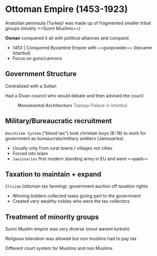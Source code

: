 # Ottoman Empire (1453-1923)

Anatolian peninsula (Turkey) was made up of fragmented smaller tribal groups (mostly ==Sunni Muslims==)

**Osman** conquered it all with political alliances and conquest
- *1453* | Conquered Byzantine Empire with ==gunpowder== (became Istanbul)
- Focus on guns/cannons

## Government Structure

Centralized with a Sultan

Had a Divan council who would debate and then advised the coucil

> **Monumental Architecture** Topkapi Palace in Istanbul

## Military/Bureaucratic recruitment

`Devshirme System` ("blood tax") took christian boys (8-18) to work for government as bureaucrats/military soldiers (Janissaries)
- Usually only from rural towns / villages not cities
- Forced into Islam
- `Janissaries` first modern standing army in EU and were ==paid==

## Taxation to maintain + expand

`Iltizam` (ottoman tax farming): government auction off taxation rights
- Winning bidders collected taxes giving part to the government
- Created very wealthy nobles who were the tax collectors

## Treatment of minority groups

Sunni Muslim empire was very diverse (most werent turkish)

Religious toleration was allowed but non muslims had to pay tax

Different court system for Muslims and non Muslims
